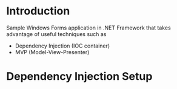 ﻿# Introduction
Sample Windows Forms application in .NET Framework that takes advantage of 
useful techniques such as 

- Dependency Injection (IOC container)
- MVP (Model-View-Presenter)

# Dependency Injection Setup

